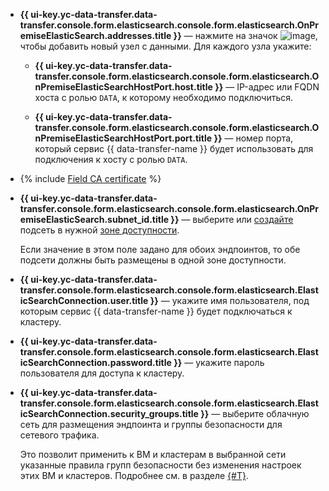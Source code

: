 * **{{ ui-key.yc-data-transfer.data-transfer.console.form.elasticsearch.console.form.elasticsearch.OnPremiseElasticSearch.addresses.title }}** — нажмите на значок ![image](../../../../_assets/console-icons/plus.svg), чтобы добавить новый узел с данными. Для каждого узла укажите:

  * **{{ ui-key.yc-data-transfer.data-transfer.console.form.elasticsearch.console.form.elasticsearch.OnPremiseElasticSearchHostPort.host.title }}** — IP-адрес или FQDN хоста с ролью `DATA`, к которому необходимо подключиться.

  * **{{ ui-key.yc-data-transfer.data-transfer.console.form.elasticsearch.console.form.elasticsearch.OnPremiseElasticSearchHostPort.port.title }}** — номер порта, который сервис {{ data-transfer-name }} будет использовать для подключения к хосту с ролью `DATA`.

* {% include [Field CA certificate](../../fields/elasticsearch/ui/ca-certificate.md) %}
* 
  **{{ ui-key.yc-data-transfer.data-transfer.console.form.elasticsearch.console.form.elasticsearch.OnPremiseElasticSearch.subnet_id.title }}** — выберите или [создайте](../../../../vpc/operations/subnet-create.md) подсеть в нужной [зоне доступности](../../../../overview/concepts/geo-scope.md).


  Если значение в этом поле задано для обоих эндпоинтов, то обе подсети должны быть размещены в одной зоне доступности.

* **{{ ui-key.yc-data-transfer.data-transfer.console.form.elasticsearch.console.form.elasticsearch.ElasticSearchConnection.user.title }}** — укажите имя пользователя, под которым сервис {{ data-transfer-name }} будет подключаться к кластеру.

* **{{ ui-key.yc-data-transfer.data-transfer.console.form.elasticsearch.console.form.elasticsearch.ElasticSearchConnection.password.title }}** — укажите пароль пользователя для доступа к кластеру.

* **{{ ui-key.yc-data-transfer.data-transfer.console.form.elasticsearch.console.form.elasticsearch.ElasticSearchConnection.security_groups.title }}** — выберите облачную сеть для размещения эндпоинта и группы безопасности для сетевого трафика.

  Это позволит применить к ВМ и кластерам в выбранной сети указанные правила групп безопасности без изменения настроек этих ВМ и кластеров. Подробнее см. в разделе [{#T}](../../../../data-transfer/concepts/network.md).
